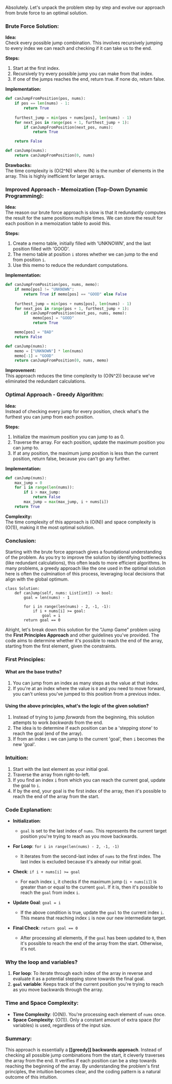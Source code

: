 
Absolutely. Let's unpack the problem step by step and evolve our approach from brute force to an optimal solution.

### **Brute Force Solution:**

**Idea:**  
Check every possible jump combination. This involves recursively jumping to every index we can reach and checking if it can take us to the end.

**Steps:**  
1. Start at the first index.
2. Recursively try every possible jump you can make from that index.
3. If one of the jumps reaches the end, return true. If none do, return false.

**Implementation:**
```python
def canJumpFromPosition(pos, nums):
    if pos == len(nums) - 1:
        return True
    
    furthest_jump = min(pos + nums[pos], len(nums) - 1)
    for next_pos in range(pos + 1, furthest_jump + 1):
        if canJumpFromPosition(next_pos, nums):
            return True

    return False

def canJump(nums):
    return canJumpFromPosition(0, nums)
```
**Drawbacks:**  
The time complexity is \(O(2^N)\) where \(N\) is the number of elements in the array. This is highly inefficient for larger arrays.

### **Improved Approach - Memoization (Top-Down Dynamic Programming):**

**Idea:**  
The reason our brute force approach is slow is that it redundantly computes the result for the same positions multiple times. We can store the result for each position in a memoization table to avoid this.

**Steps:**  
1. Create a memo table, initially filled with 'UNKNOWN', and the last position filled with 'GOOD'.
2. The memo table at position `i` stores whether we can jump to the end from position `i`.
3. Use this memo to reduce the redundant computations.

**Implementation:**
```python
def canJumpFromPosition(pos, nums, memo):
    if memo[pos] != "UNKNOWN":
        return True if memo[pos] == "GOOD" else False
    
    furthest_jump = min(pos + nums[pos], len(nums) - 1)
    for next_pos in range(pos + 1, furthest_jump + 1):
        if canJumpFromPosition(next_pos, nums, memo):
            memo[pos] = "GOOD"
            return True

    memo[pos] = "BAD"
    return False

def canJump(nums):
    memo = ["UNKNOWN"] * len(nums)
    memo[-1] = "GOOD"
    return canJumpFromPosition(0, nums, memo)
```
**Improvement:**  
This approach reduces the time complexity to \(O(N^2)\) because we've eliminated the redundant calculations.

### **Optimal Approach - Greedy Algorithm:**

**Idea:**  
Instead of checking every jump for every position, check what's the furthest you can jump from each position. 

**Steps:**  
1. Initialize the maximum position you can jump to as 0.
2. Traverse the array. For each position, update the maximum position you can jump to.
3. If at any position, the maximum jump position is less than the current position, return false, because you can't go any further.

**Implementation:**
```python
def canJump(nums):
    max_jump = 0
    for i in range(len(nums)):
        if i > max_jump:
            return False
        max_jump = max(max_jump, i + nums[i])
    return True
```
**Complexity:**  
The time complexity of this approach is \(O(N)\) and space complexity is \(O(1)\), making it the most optimal solution.

### **Conclusion:**  
Starting with the brute force approach gives a foundational understanding of the problem. As you try to improve the solution by identifying bottlenecks (like redundant calculations), this often leads to more efficient algorithms. In many problems, a greedy approach like the one used in the optimal solution here is often the culmination of this process, leveraging local decisions that align with the global optimum.

```
class Solution:
    def canJump(self, nums: List[int]) -> bool:
        goal = len(nums) - 1

        for i in range(len(nums) - 2, -1, -1):
            if i + nums[i] >= goal:
                goal = i
        return goal == 0

```
Alright, let's break down this solution for the "Jump Game" problem using the **First Principles Approach** and other guidelines you've provided. The code aims to determine whether it's possible to reach the end of the array, starting from the first element, given the constraints.

### First Principles:

#### What are the base truths?
1. You can jump from an index as many steps as the value at that index.
2. If you're at an index where the value is `0` and you need to move forward, you can't unless you've jumped to this position from a previous index.

#### Using the above principles, what's the logic of the given solution?
1. Instead of trying to jump *forwards* from the beginning, this solution attempts to work *backwards* from the end.
2. The idea is to determine if each position can be a 'stepping stone' to reach the goal (end of the array).
3. If from an index `i` we can jump to the current 'goal', then `i` becomes the new 'goal'.

### Intuition:
1. Start with the last element as your initial goal.
2. Traverse the array from right-to-left.
3. If you find an index `i` from which you can reach the current goal, update the goal to `i`.
4. If by the end, your goal is the first index of the array, then it's possible to reach the end of the array from the start.

### Code Explanation:

- **Initialization**: 
    - `goal` is set to the last index of `nums`. This represents the current target position you're trying to reach as you move backwards.

- **For Loop**: `for i in range(len(nums) - 2, -1, -1)`
    - It iterates from the second-last index of `nums` to the first index. The last index is excluded because it's already our initial goal.

- **Check**: `if i + nums[i] >= goal`
    - For each index `i`, it checks if the maximum jump (`i + nums[i]`) is greater than or equal to the current `goal`. If it is, then it's possible to reach the `goal` from index `i`.

- **Update Goal**: `goal = i`
    - If the above condition is true, update the `goal` to the current index `i`. This means that reaching index `i` is now our new intermediate target.

- **Final Check**: `return goal == 0`
    - After processing all elements, if the `goal` has been updated to `0`, then it's possible to reach the end of the array from the start. Otherwise, it's not.

### Why the loop and variables?
1. **For loop**: To iterate through each index of the array in reverse and evaluate it as a potential stepping stone towards the final goal.
2. **`goal` variable**: Keeps track of the current position you're trying to reach as you move backwards through the array.

### Time and Space Complexity:
- **Time Complexity**: \(O(N)\). You're processing each element of `nums` once.
- **Space Complexity**: \(O(1)\). Only a constant amount of extra space (for variables) is used, regardless of the input size.

### Summary:
This approach is essentially a **[[greedy]] backwards approach**. Instead of checking all possible jump combinations from the start, it cleverly traverses the array from the end. It verifies if each position can be a step towards reaching the beginning of the array. By understanding the problem's first principles, the intuition becomes clear, and the coding pattern is a natural outcome of this intuition.